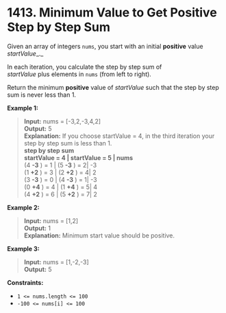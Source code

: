 # 1413. Minimum Value to Get Positive Step by Step Sum

Given an array of integers `nums`, you start with an initial **positive** value _startValue__._

In each iteration, you calculate the step by step sum of _startValue_ plus elements in `nums` (from left to right).

Return the minimum **positive** value of _startValue_ such that the step by step sum is never less than 1.

**Example 1:**
> **Input:** nums = [-3,2,-3,4,2]  
> **Output:** 5  
> **Explanation:** If you choose startValue = 4, in the third iteration your step by step sum is less than 1.  
>               **step by step sum  
>                 startValue = 4 | startValue = 5 | nums**  
>               (4 **-3** ) = 1  | (5 **-3** ) = 2|  -3  
>               (1 **+2** ) = 3  | (2 **+2** ) = 4|   2  
>               (3 **-3** ) = 0  | (4 **-3** ) = 1|  -3  
>               (0 **+4** ) = 4  | (1 **+4** ) = 5|   4  
>               (4 **+2** ) = 6  | (5 **+2** ) = 7|   2  

**Example 2:**
> **Input:** nums = [1,2]  
> **Output:** 1  
> **Explanation:** Minimum start value should be positive. 

**Example 3:**
> **Input:** nums = [1,-2,-3]  
> **Output:** 5

**Constraints:**
* `1 <= nums.length <= 100`
* `-100 <= nums[i] <= 100`
